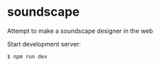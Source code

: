 # soundscape

Attempt to make a soundscape designer in the web

Start development server:

    $ npm run dev
